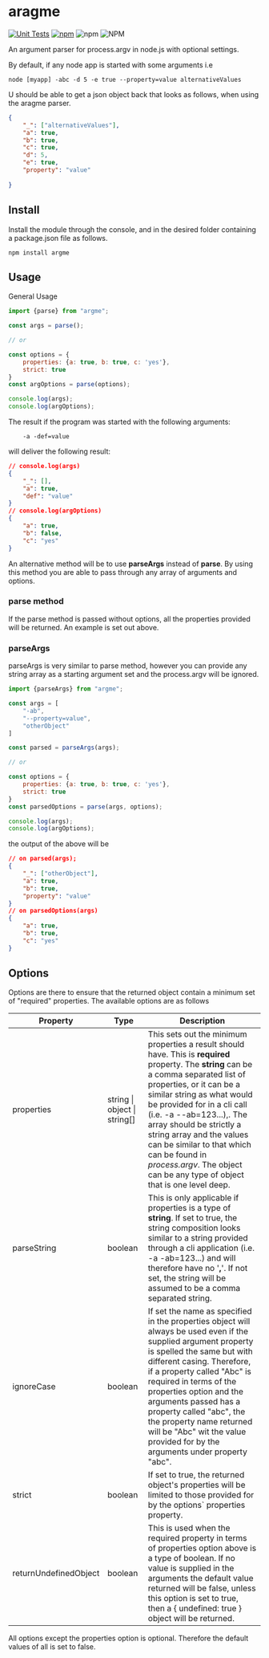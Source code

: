 

# aragme

[![Unit Tests](https://github.com/DaClan008/argme/actions/workflows/testing.yml/badge.svg)](https://github.com/DaClan008/argme/actions/workflows/testing.yml)
[![npm](https://img.shields.io/npm/v/argme)](https://img.shields.io/npm/v/argme)
![npm](https://img.shields.io/npm/dw/argme)
![NPM](https://img.shields.io/npm/l/argme)

An argument parser for process.argv in node.js with optional settings.

By default, if any node app is started with some arguments i.e
```
node [myapp] -abc -d 5 -e true --property=value alternativeValues
```

U should be able to get a json object back that looks as follows, when using the aragme parser.

```json
{
    "_": ["alternativeValues"],
    "a": true,
    "b": true,
    "c": true,
    "d": 5,
    "e": true,
    "property": "value"
   
}
```

## Install

Install the module through the console, and in the desired folder containing a package.json file as follows.

```
npm install argme
```

## Usage

General Usage

```js
import {parse} from "argme";

const args = parse();

// or

const options = {
    properties: {a: true, b: true, c: 'yes'},
    strict: true
}
const argOptions = parse(options);

console.log(args);
console.log(argOptions);
```

The result if the program was started with the following arguments:
```
    -a -def=value
```

will deliver the following result:

```json
// console.log(args)
{
    "_": [],
    "a": true,
    "def": "value"
}
// console.log(argOptions)
{
    "a": true,
    "b": false,
    "c": "yes"
}
```

An alternative method will be to use **parseArgs** instead of **parse**.  By using this method you are able to pass through any array of arguments and options.


### parse method

If the parse method is passed without options, all the properties provided will be returned.  An example is set out above.

### parseArgs

parseArgs is very similar to parse method, however you can provide any string array as a starting argument set and the process.argv will be ignored.

```js
import {parseArgs} from "argme";

const args = [
    "-ab", 
    "--property=value", 
    "otherObject" 
]

const parsed = parseArgs(args);

// or

const options = {
    properties: {a: true, b: true, c: 'yes'},
    strict: true
}
const parsedOptions = parse(args, options);

console.log(args);
console.log(argOptions);

```
the output of the above will be

```json
// on parsed(args);
{
    "_": ["otherObject"],
    "a": true,
    "b": true,
    "property": "value"
}
// on parsedOptions(args)
{
    "a": true,
    "b": true, 
    "c": "yes"
}
```
## Options

Options are there to ensure that the returned object contain a minimum set of "required" properties.  The available options are as follows

Property | Type | Description |
---------|------|-------|
properties | string \| object \| string[] | This sets out the minimum properties a result should have.  This is **required** property.  The **string** can be a comma separated list of properties, or it can be a similar string as what would be provided for in a cli call (i.e. -a --ab=123...),.  The array should be strictly a string array and the values can be similar to that which can be found in *process.argv*.  The object can be any type of object that is one level deep.
parseString | boolean | This is only applicable if properties is a type of **string**.  If set to true, the string composition looks similar to a string provided through a cli application (i.e. -a  -ab=123...) and will therefore have no '**,**'.  If not set, the string will be assumed to be a comma separated string.
ignoreCase | boolean | If set the name as specified in the properties object will always be used even if the supplied argument property is spelled the same but with different casing.  Therefore, if a property called "Abc" is required in terms of the properties option and the arguments passed has a property called "abc", the the property name returned will be "Abc" wit the value provided for by the arguments under property "abc".
strict | boolean | If set to true, the returned object's properties will be limited to those provided for by the options` properties property.
returnUndefinedObject | boolean | This is used when the required property in terms of properties option above is a type of boolean.  If no value is supplied in the arguments the default value returned will be false, unless this option is set to true, then a { undefined: true } object will be returned.

All options except the properties option is optional.  Therefore the default values of all is set to false.
